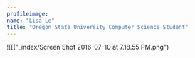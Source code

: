 ```yaml
---
profileimage: 
name: "Lisa Le"
title: "Oregon State University Computer Science Student"
---
```


![[("_index/Screen Shot 2016-07-10 at 7.18.55 PM.png")
